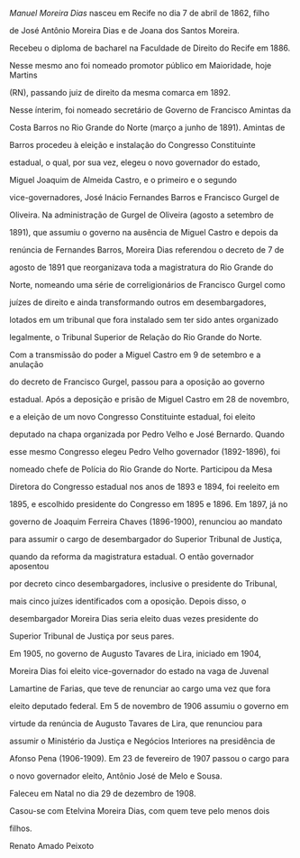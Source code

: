 

*Manuel Moreira Dias* nasceu em Recife no dia 7 de abril de 1862, filho

de José Antônio Moreira Dias e de Joana dos Santos Moreira.



Recebeu o diploma de bacharel na Faculdade de Direito do Recife em 1886.

Nesse mesmo ano foi nomeado promotor público em Maioridade, hoje Martins

(RN), passando juiz de direito da mesma comarca em 1892.



Nesse ínterim, foi nomeado secretário de Governo de Francisco Amintas da

Costa Barros no Rio Grande do Norte (março a junho de 1891). Amintas de

Barros procedeu à eleição e instalação do Congresso Constituinte

estadual, o qual, por sua vez, elegeu o novo governador do estado,

Miguel Joaquim de Almeida Castro, e o primeiro e o segundo

vice-governadores, José Inácio Fernandes Barros e Francisco Gurgel de

Oliveira. Na administração de Gurgel de Oliveira (agosto a setembro de

1891), que assumiu o governo na ausência de Miguel Castro e depois da

renúncia de Fernandes Barros, Moreira Dias referendou o decreto de 7 de

agosto de 1891 que reorganizava toda a magistratura do Rio Grande do

Norte, nomeando uma série de correligionários de Francisco Gurgel como

juízes de direito e ainda transformando outros em desembargadores,

lotados em um tribunal que fora instalado sem ter sido antes organizado

legalmente, o Tribunal Superior de Relação do Rio Grande do Norte.



Com a transmissão do poder a Miguel Castro em 9 de setembro e a anulação

do decreto de Francisco Gurgel, passou para a oposição ao governo

estadual. Após a deposição e prisão de Miguel Castro em 28 de novembro,

e a eleição de um novo Congresso Constituinte estadual, foi eleito

deputado na chapa organizada por Pedro Velho e José Bernardo. Quando

esse mesmo Congresso elegeu Pedro Velho governador (1892-1896), foi

nomeado chefe de Polícia do Rio Grande do Norte. Participou da Mesa

Diretora do Congresso estadual nos anos de 1893 e 1894, foi reeleito em

1895, e escolhido presidente do Congresso em 1895 e 1896. Em 1897, já no

governo de Joaquim Ferreira Chaves (1896-1900), renunciou ao mandato

para assumir o cargo de desembargador do Superior Tribunal de Justiça,

quando da reforma da magistratura estadual. O então governador aposentou

por decreto cinco desembargadores, inclusive o presidente do Tribunal,

mais cinco juízes identificados com a oposição. Depois disso, o

desembargador Moreira Dias seria eleito duas vezes presidente do

Superior Tribunal de Justiça por seus pares.



Em 1905, no governo de Augusto Tavares de Lira, iniciado em 1904,

Moreira Dias foi eleito vice-governador do estado na vaga de Juvenal

Lamartine de Farias, que teve de renunciar ao cargo uma vez que fora

eleito deputado federal. Em 5 de novembro de 1906 assumiu o governo em

virtude da renúncia de Augusto Tavares de Lira, que renunciou para

assumir o Ministério da Justiça e Negócios Interiores na presidência de

Afonso Pena (1906-1909). Em 23 de fevereiro de 1907 passou o cargo para

o novo governador eleito, Antônio José de Melo e Sousa.



Faleceu em Natal no dia 29 de dezembro de 1908.



Casou-se com Etelvina Moreira Dias, com quem teve pelo menos dois

filhos.



Renato Amado Peixoto



